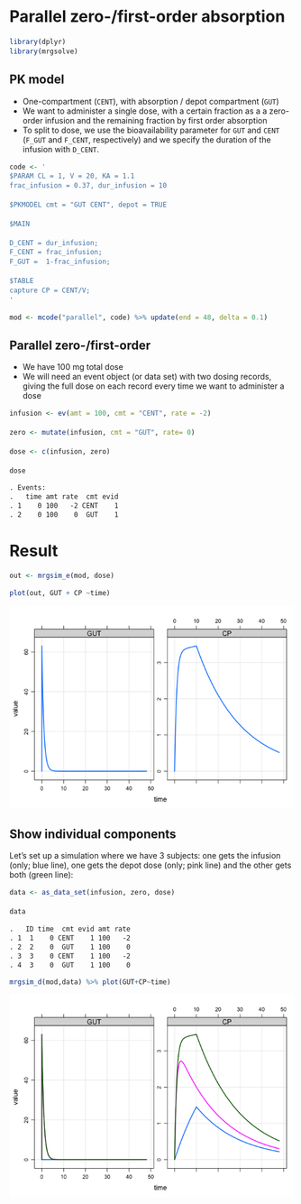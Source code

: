 Parallel zero-/first-order absorption
================

``` r
library(dplyr)
library(mrgsolve)
```

## PK model

  - One-compartment (`CENT`), with absorption / depot compartment
    (`GUT`)
  - We want to administer a single dose, with a certain fraction as a a
    zero-order infusion and the remaining fraction by first order
    absorption
  - To split to dose, we use the bioavailability parameter for `GUT` and
    `CENT` (`F_GUT` and `F_CENT`, respectively) and we specify the
    duration of the infusion with `D_CENT`.

<!-- end list -->

``` r
code <- '
$PARAM CL = 1, V = 20, KA = 1.1
frac_infusion = 0.37, dur_infusion = 10

$PKMODEL cmt = "GUT CENT", depot = TRUE

$MAIN

D_CENT = dur_infusion;
F_CENT = frac_infusion;
F_GUT =  1-frac_infusion;

$TABLE
capture CP = CENT/V;
'
```

``` r
mod <- mcode("parallel", code) %>% update(end = 48, delta = 0.1)
```

## Parallel zero-/first-order

  - We have 100 mg total dose
  - We will need an event object (or data set) with two dosing records,
    giving the full dose on each record every time we want to administer
    a dose

<!-- end list -->

``` r
infusion <- ev(amt = 100, cmt = "CENT", rate = -2)

zero <- mutate(infusion, cmt = "GUT", rate= 0)

dose <- c(infusion, zero)

dose
```

    . Events:
    .   time amt rate  cmt evid
    . 1    0 100   -2 CENT    1
    . 2    0 100    0  GUT    1

# Result

``` r
out <- mrgsim_e(mod, dose)
```

``` r
plot(out, GUT + CP ~time)
```

![](img/parallel-unnamed-chunk-7-1.png)<!-- -->

## Show individual components

Let’s set up a simulation where we have 3 subjects: one gets the
infusion (only; blue line), one gets the depot dose (only; pink line)
and the other gets both (green line):

``` r
data <- as_data_set(infusion, zero, dose)

data
```

    .   ID time  cmt evid amt rate
    . 1  1    0 CENT    1 100   -2
    . 2  2    0  GUT    1 100    0
    . 3  3    0 CENT    1 100   -2
    . 4  3    0  GUT    1 100    0

``` r
mrgsim_d(mod,data) %>% plot(GUT+CP~time)
```

![](img/parallel-unnamed-chunk-9-1.png)<!-- -->
